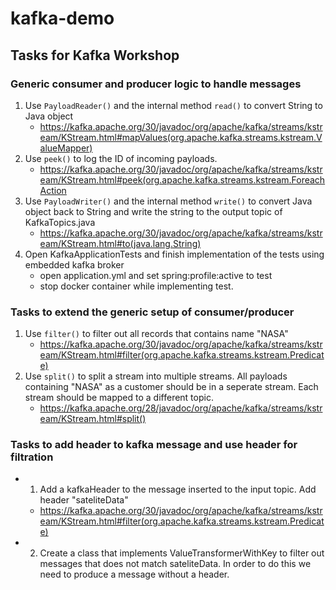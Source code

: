 # kafka-demo

## Tasks for Kafka Workshop

### Generic consumer and producer logic to handle messages
1. Use `PayloadReader()` and the internal method `read()` to convert String to Java object
    - https://kafka.apache.org/30/javadoc/org/apache/kafka/streams/kstream/KStream.html#mapValues(org.apache.kafka.streams.kstream.ValueMapper)
2. Use `peek()` to log the ID of incoming payloads.
    - https://kafka.apache.org/30/javadoc/org/apache/kafka/streams/kstream/KStream.html#peek(org.apache.kafka.streams.kstream.ForeachAction
3. Use `PayloadWriter()` and the internal method `write()` to convert Java object back to String and write the string to the output topic of KafkaTopics.java
    - https://kafka.apache.org/30/javadoc/org/apache/kafka/streams/kstream/KStream.html#to(java.lang.String)
4. Open KafkaApplicationTests and finish implementation of the tests using embedded kafka broker
    - open application.yml and set spring:profile:active to test
    - stop docker container while implementing test.
    
### Tasks to extend the generic setup of consumer/producer
1. Use `filter()` to filter out all records that contains name "NASA"
    - https://kafka.apache.org/30/javadoc/org/apache/kafka/streams/kstream/KStream.html#filter(org.apache.kafka.streams.kstream.Predicate)
2. Use `split()` to split a stream into multiple streams. All payloads containing "NASA" as a customer should be in a seperate stream. Each stream should be mapped to a different topic.
    - https://kafka.apache.org/28/javadoc/org/apache/kafka/streams/kstream/KStream.html#split()

### Tasks to add header to kafka message and use header for filtration
- 1. Add a kafkaHeader to the message inserted to the input topic. Add header "sateliteData"
   - https://kafka.apache.org/30/javadoc/org/apache/kafka/streams/kstream/KStream.html#filter(org.apache.kafka.streams.kstream.Predicate)
- 2. Create a class that implements ValueTransformerWithKey to filter out messages that does not match sateliteData. In order to do this we need to produce a message without a header.

